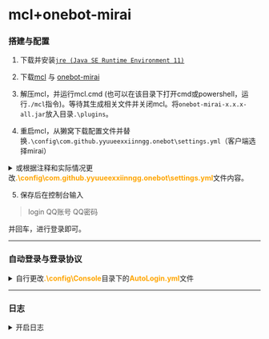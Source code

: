 # mcl+onebot-mirai

### 搭建与配置

1. 下载并安装[`jre (Java SE Runtime Environment 11)`](https://adoptopenjdk.net/releases.html)

2. 下载[mcl](https://github.com/iTXTech/mirai-console-loader) 与 [onebot-mirai](https://github.com/yyuueexxiinngg/onebot-kotlin/releases)

3. 解压mcl，并运行mcl.cmd (也可以在该目录下打开cmd或powershell，运行`./mcl`指令)。等待其生成相关文件并关闭mcl。将`onebot-mirai-x.x.x-all.jar`放入目录`.\plugins`。

4. 重启mcl，从獭窝下载配置文件并替换`.\config\com.github.yyuueexxiinngg.onebot\settings.yml`（客户端选择mirai）

<details><summary>或根据注释和实际情况更改<font color="orange"><b>.\config\com.github.yyuueexxiinngg.onebot\settings.yml</b></font>文件内容。</summary> 

```yaml
# 本文件只测试了主窝 食材村(笔窝) 风窝 鸡窝，其他窝不一定适用，请自行尝试
# 图片、语音下载代理设置
proxy: ''
bots: 
  # 要进行配置的QQ号
  1234567890: 
    # 是否缓存所有收到的图片
    cacheImage: true
    # 是否缓存所有收到的语音
    cacheRecord: true
    heartbeat: 
      # 是否发送心跳包
      enable: true
      # 心跳包发送间隔，单位ms
      interval: 1500
    http: 
      enable: false
      host: 0.0.0.0
      port: 5700
      accessToken: ''
      postUrl: ''
      postMessageFormat: string
      secret: ''
    ws_reverse: 
      # 可选，是否启用反向客户端,即是否启用獭獭
      - enable: true
        postMessageFormat: string
        # 主窝 xn--v9x.net
        # 食材村（笔窝）bot.pencilss.top
        # 风窝 botapi.dead-war.cn
        # 鸡窝 tata.guomie.club
        reverseHost: 
        # 主窝、食材村(笔窝)和鸡窝填80，风窝填443
        reversePort: 
        # 访问口令，獭窝申请的时候的token
        accessToken: 
        reversePath: /ws
        reverseApiPath: /api
        reverseEventPath: /event
        useUniversal: true
        useTLS: false
        reconnectInterval: 3000
      # 可选，是否启用反向客户端2，可用于配置nonebot/hoshinobot等
      - enable: false
        postMessageFormat: string
        reverseHost: 127.0.0.1
        reversePort: 8080
        accessToken: reversePath
        reversePath: /ws
        reverseApiPath: /api
        reverseEventPath: /event
        useUniversal: true
        useTLS: false
        reconnectInterval: 3000
    ws: 
      # 可选，是否启用正向客户端
      enable: false
      postMessageFormat: string
      wsHost: 0.0.0.0
      wsPort: 6700
      accessToken: ''

```

</details>



5.  保存后在控制台输入

>login QQ账号 QQ密码

并回车，进行登录即可。  

---

### 自动登录与登录协议

<details><summary>自行更改<font color="orange"><b>.\config\Console</b></font>目录下的<font color="orange"><b>AutoLogin.yml</b></font>文件</summary>


```yaml
accounts: 
  - # 账号, 现只支持 QQ 数字账号
    account: 123456
    password: 
      # 密码种类, 可选 PLAIN 或 MD5
      kind: PLAIN
      # 密码内容, PLAIN 时为密码文本, MD5 时为 16 进制
      value: pwd
    # 账号配置. 可用配置列表 (注意大小写):
    # "protocol": "ANDROID_PHONE" / "ANDROID_PAD" / "ANDROID_WATCH"
    configuration: 
      protocol: ANDROID_PHONE
```

</details>

---

### 日志

<details><summary>开启日志</summary>

新版`console`内置了简单修改日志打印等级的配置, 因此弃用自定义`Logger`

- `OneBot`配置项中`debug`项作废, 修改此项不会产生任何作用
- 开启Debug打印的配置请修改`console`本身的配置, 位于`config/Console/Logger.yml`
  - 可将`defaultPriority: INFO`修改为`defaultPriority: DEBUG`或以上开启所有**mirai及所有插件**的Debug日志输出
  - **或在`loggers`项下新增`OneBot: DEBUG`或以上单独开启本插件的Debug日志输出**

</details>